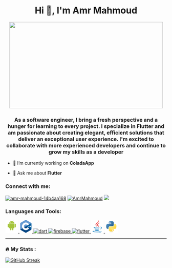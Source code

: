 <h1 align="center">Hi 👋, I'm Amr Mahmoud</h1>
<div id="header" align="center">
  <img src="https://giphy.com/embed/RbDKaczqWovIugyJmW" width="480" height="269"/>
</div>

<h3 align="center">As a software engineer, I bring a fresh perspective and a hunger for learning to every project. I specialize in Flutter and am passionate about creating elegant, efficient solutions that deliver an exceptional user experience. I'm excited to collaborate with more experienced developers and continue to grow my skills as a developer</h3>

- 🔭 I’m currently working on **ColadaApp**

- 💬 Ask me about **Flutter**

<h3 align="left">Connect with me:</h3>

<p>
  <a href="https://linkedin.com/in/amr-mahmoud-14b4aa168" target="_blank"><img src="https://img.shields.io/badge/LinkedIn-0077B5?style=for-the-badge&logo=linkedin&logoColor=white" alt="amr-mahmoud-14b4aa168"/></a> 
  <a href="mailto:3mrma7moud69@gmail.com" target="_blank"><img src="https://img.shields.io/badge/Gmail-D14836?style=for-the-badge&logo=gmail&logoColor=white" alt="AmrMahmoud"/></a> 
  <a href="https://fb.com/amr.mahmoud692" target="_blank"><img src="https://img.shields.io/badge/Facebook-0077B5?style=for-the-badge&logo=facebook&logoColor=white" /></a>    

</p>  


<h3 align="left">Languages and Tools:</h3>
<p align="left"> <a href="https://developer.android.com" target="_blank" rel="noreferrer"> <img src="https://raw.githubusercontent.com/devicons/devicon/master/icons/android/android-original-wordmark.svg" alt="android" width="40" height="40"/> </a> <a href="https://www.w3schools.com/cpp/" target="_blank" rel="noreferrer"> <img src="https://raw.githubusercontent.com/devicons/devicon/master/icons/cplusplus/cplusplus-original.svg" alt="cplusplus" width="40" height="40"/> </a> <a href="https://dart.dev" target="_blank" rel="noreferrer"> <img src="https://www.vectorlogo.zone/logos/dartlang/dartlang-icon.svg" alt="dart" width="40" height="40"/> </a> <a href="https://firebase.google.com/" target="_blank" rel="noreferrer"> <img src="https://www.vectorlogo.zone/logos/firebase/firebase-icon.svg" alt="firebase" width="40" height="40"/> </a> <a href="https://flutter.dev" target="_blank" rel="noreferrer"> <img src="https://www.vectorlogo.zone/logos/flutterio/flutterio-icon.svg" alt="flutter" width="40" height="40"/> </a> <a href="https://www.java.com" target="_blank" rel="noreferrer"> <img src="https://raw.githubusercontent.com/devicons/devicon/master/icons/java/java-original.svg" alt="java" width="40" height="40"/> </a> <a href="https://www.python.org" target="_blank" rel="noreferrer"> <img src="https://raw.githubusercontent.com/devicons/devicon/master/icons/python/python-original.svg" alt="python" width="40" height="40"/> </a> </p>

---

### :fire: My Stats :
[![GitHub Streak](http://github-readme-streak-stats.herokuapp.com?user=Amrmahmoud333&theme=dark&background=000000)](https://git.io/streak-stats)

